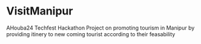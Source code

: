 # VisitManipur
AHouba24 Techfest Hackathon Project on promoting tourism in Manipur by providing itinery to new coming tourist according to their feasability
